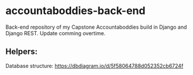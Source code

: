 # accountaboddies-back-end

Back-end repository of my Capstone Accountaboddies build in Django and Django REST.
Update comming overtime.

## Helpers:
Database structure: https://dbdiagram.io/d/5f58064788d052352cb6724f
